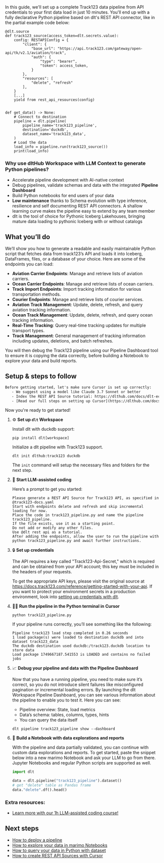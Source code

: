 In this guide, we'll set up a complete Track123 data pipeline from API credentials to your first data load in just 10 minutes. You'll end up with a fully declarative Python pipeline based on dlt's REST API connector, like in the partial example code below:

```python-outcome
@dlt.source
def track123_source(access_token=dlt.secrets.value):
    config: RESTAPIConfig = {
        "client": {
            "base_url": "https://api.track123.com/gateway/open-api/tk/v2.1/aviation/track",
            "auth": {
                "type": "bearer",
                "token": access_token,
            }
        },
        "resources": [
            "delete", "refresh"
        ],
    }
    [...]
    yield from rest_api_resources(config)


def get_data() -> None:
    # Connect to destination
    pipeline = dlt.pipeline(
        pipeline_name='track123_pipeline',
        destination='duckdb',
        dataset_name='track123_data', 
    )
    # Load the data
    load_info = pipeline.run(track123_source())
    print(load_info) 
```

### Why use dltHub Workspace with LLM Context to generate Python pipelines?

- Accelerate pipeline development with AI-native context
- Debug pipelines, validate schemas and data with the integrated **Pipeline Dashboard**
- Build Python notebooks for end users of your data
- **Low maintenance** thanks to Schema evolution with type inference, resilience and self documenting REST API connectors. A shallow learning curve makes the pipeline easy to extend by any team member
- dlt is the tool of choice for Pythonic Iceberg Lakehouses, bringing mature data loading to pythonic Iceberg with or without catalogs

## What you’ll do

We’ll show you how to generate a readable and easily maintainable Python script that fetches data from track123’s API and loads it into Iceberg, DataFrames, files, or a database of your choice. Here are some of the endpoints you can load:

- **Aviation Carrier Endpoints**: Manage and retrieve lists of aviation carriers.
- **Ocean Carrier Endpoints**: Manage and retrieve lists of ocean carriers.
- **Track Import Endpoints**: Import tracking information for various transportation methods.
- **Courier Endpoints**: Manage and retrieve lists of courier services.
- **Aviation Track Management**: Update, delete, refresh, and query aviation tracking information.
- **Ocean Track Management**: Update, delete, refresh, and query ocean tracking information.
- **Real-Time Tracking**: Query real-time tracking updates for multiple transport types.
- **Track Management**: General management of tracking information including updates, deletions, and batch refreshes.

You will then debug the Track123 pipeline using our Pipeline Dashboard tool to ensure it is copying the data correctly, before building a Notebook to explore your data and build reports.

## Setup & steps to follow

```default
Before getting started, let's make sure Cursor is set up correctly:
   - We suggest using a model like Claude 3.7 Sonnet or better
   - Index the REST API Source tutorial: https://dlthub.com/docs/dlt-ecosystem/verified-sources/rest_api/ and add it to context as **@dlt rest api**
   - [Read our full steps on setting up Cursor](https://dlthub.com/docs/dlt-ecosystem/llm-tooling/cursor-restapi#23-configuring-cursor-with-documentation)
```

Now you're ready to get started!

1. ⚙️ **Set up `dlt` Workspace**
    
    Install dlt with duckdb support:
    ```shell
    pip install dlt[workspace]
    ```

    Initialize a dlt pipeline with Track123 support.
    ```shell
    dlt init dlthub:track123 duckdb
    ```

    The `init` command will setup the necessary files and folders for the next step.
    
2. 🤠 **Start LLM-assisted coding**
    
    Here’s a prompt to get you started:
    
    ```prompt
    Please generate a REST API Source for Track123 API, as specified in @track123-docs.yaml 
    Start with endpoints delete and refresh and skip incremental loading for now. 
    Place the code in track123_pipeline.py and name the pipeline track123_pipeline. 
    If the file exists, use it as a starting point. 
    Do not add or modify any other files. 
    Use @dlt rest api as a tutorial. 
    After adding the endpoints, allow the user to run the pipeline with python track123_pipeline.py and await further instructions.
    ```

    
3. 🔒 **Set up credentials** 
    
    The API requires a key called "Track123-Api-Secret," which is required and can be obtained from your API account; this key must be included in the headers of your requests.
    
    To get the appropriate API keys, please visit the original source at https://docs.track123.com/reference/getting-started-with-your-api.
    If you want to protect your environment secrets in a production environment, look into [setting up credentials with dlt](https://dlthub.com/docs/walkthroughs/add_credentials).
    
4. 🏃‍♀️ **Run the pipeline in the Python terminal in Cursor**
    
    ```shell
    python track123_pipeline.py
    ```
    
    If your pipeline runs correctly, you’ll see something like the following:
    
    ```shell
    Pipeline track123 load step completed in 0.26 seconds
    1 load package(s) were loaded to destination duckdb and into dataset track123_data
    The duckdb destination used duckdb:/track123.duckdb location to store data
    Load package 1749667187.541553 is LOADED and contains no failed jobs
    ```
    
5. 📈 **Debug your pipeline and data with the Pipeline Dashboard**

    Now that you have a running pipeline, you need to make sure it’s correct, so you do not introduce silent failures like misconfigured pagination or incremental loading errors. By launching the dlt Workspace Pipeline Dashboard, you can see various information about the pipeline to enable you to test it. Here you can see:
    - Pipeline overview: State, load metrics
    - Data’s schema: tables, columns, types, hints
    - You can query the data itself
    
    ```shell
    dlt pipeline track123_pipeline show --dashboard
    ```
    
6. 🐍 **Build a Notebook with data explorations and reports**

    With the pipeline and data partially validated, you can continue with custom data explorations and reports. To get started, paste the snippet below into a new marimo Notebook and ask your LLM to go from there. Jupyter Notebooks and regular Python scripts are supported as well.

    
    ```python
    import dlt

   data = dlt.pipeline("track123_pipeline").dataset()
   # get "delete" table as Pandas frame
   data."delete".df().head()
    ```

### Extra resources:

- [Learn more with our 1h LLM-assisted coding course!](https://www.youtube.com/watch?v=GGid70rnJuM)

## Next steps

- [How to deploy a pipeline](https://dlthub.com/docs/walkthroughs/deploy-a-pipeline)
- [How to explore your data in marimo Notebooks](https://dlthub.com/docs/general-usage/dataset-access/marimo)
- [How to query your data in Python with dataset](https://dlthub.com/docs/general-usage/dataset-access/dataset)
- [How to create REST API Sources with Cursor](https://dlthub.com/docs/dlt-ecosystem/llm-tooling/cursor-restapi)